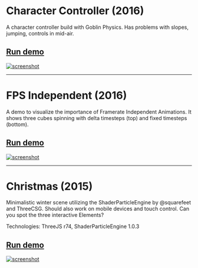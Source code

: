 # Character Controller (2016)
A character controller build with Goblin Physics.
Has problems with slopes, jumping, controls in mid-air.

## [Run demo](goblintest/)

[![screenshot](http://weiserhei.github.io/threejs-experiments/goblintest/ogimage.jpg)](goblintest/)


***

# FPS Independent (2016)
A demo to visualize the importance of Framerate Independent Animations.
It shows three cubes spinning with delta timesteps (top) and fixed timesteps (bottom).

## [Run demo](fpsindependent/)

[![screenshot](http://weiserhei.github.io/threejs-experiments/images/image.jpg)](fpsindependent/)


***

# Christmas (2015)
Minimalistic winter scene utilizing the ShaderParticleEngine by @squarefeet and ThreeCSG.
Should also work on mobile devices and touch control.
Can you spot the three interactive Elements?

Technologies: ThreeJS r74, ShaderParticleEngine 1.0.3

## [Run demo](christmas2015/)

[![screenshot](http://weiserhei.github.io/threejs-experiments/christmas2015/ogimage.jpg)](christmas2015/)